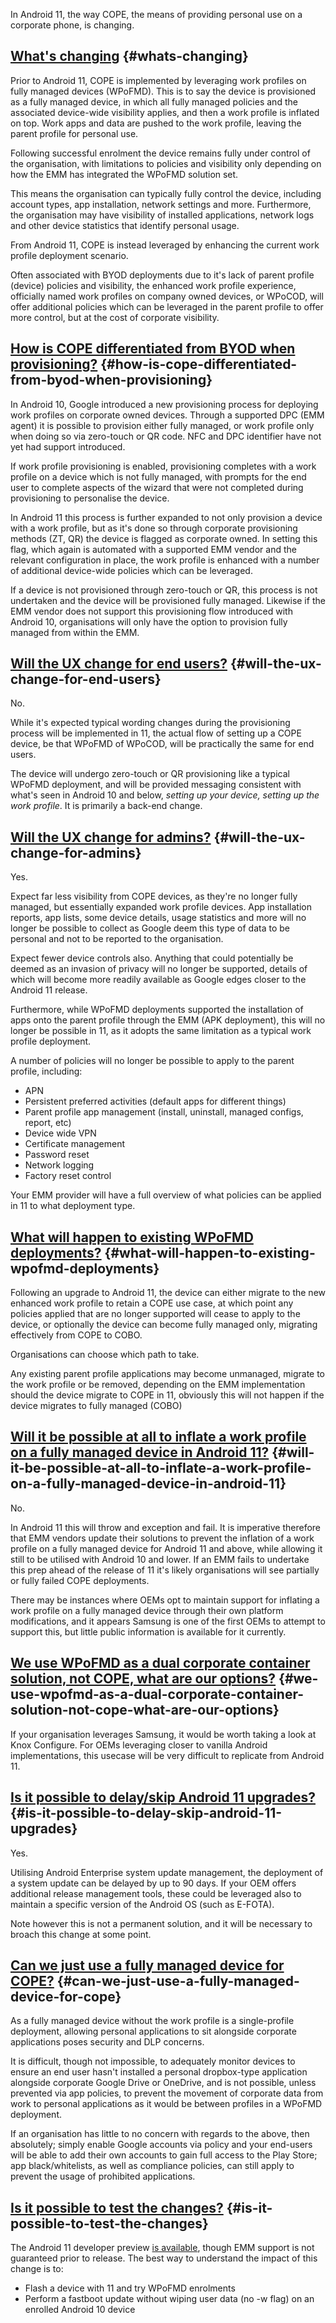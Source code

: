 <!---
title: "Android 11 COPE changes"
date: "2020-03-07"
--->

In Android 11, the way COPE, the means of providing personal use on a corporate phone, is changing.

## [What's changing](#whats-changing) {#whats-changing}

Prior to Android 11, COPE is implemented by leveraging work profiles on fully managed devices (WPoFMD). This is to say the device is provisioned as a fully managed device, in which all fully managed policies and the associated device-wide visibility applies, and then a work profile is inflated on top. Work apps and data are pushed to the work profile, leaving the parent profile for personal use.

Following successful enrolment the device remains fully under control of the organisation, with limitations to policies and visibility only depending on how the EMM has integrated the WPoFMD solution set.

This means the organisation can typically fully control the device, including account types, app installation, network settings and more. Furthermore, the organisation may have visibility of installed applications, network logs and other device statistics that identify personal usage.

From Android 11, COPE is instead leveraged by enhancing the current work profile deployment scenario.

Often associated with BYOD deployments due to it's lack of parent profile (device) policies and visibility, the enhanced work profile experience, officially named work profiles on company owned devices, or WPoCOD, will offer additional policies which can be leveraged in the parent profile to offer more control, but at the cost of corporate visibility.

## [How is COPE differentiated from BYOD when provisioning?](#how-is-cope-differentiated-from-byod-when-provisioning) {#how-is-cope-differentiated-from-byod-when-provisioning}

In Android 10, Google introduced a new provisioning process for deploying work profiles on corporate owned devices. Through a supported DPC (EMM agent) it is possible to provision either fully managed, or work profile only when doing so via zero-touch or QR code. NFC and DPC identifier have not yet had support introduced.

If work profile provisioning is enabled, provisioning completes with a work profile on a device which is not fully managed, with prompts for the end user to complete aspects of the wizard that were not completed during provisioning to personalise the device.

In Android 11 this process is further expanded to not only provision a device with a work profile, but as it's done so through corporate provisioning methods (ZT, QR) the device is flagged as corporate owned. In setting this flag, which again is automated with a supported EMM vendor and the relevant configuration in place, the work profile is enhanced with a number of additional device-wide policies which can be leveraged.

If a device is not provisioned through zero-touch or QR, this process is not undertaken and the device will be provisioned fully managed. Likewise if the EMM vendor does not support this provisioning flow introduced with Android 10, organisations will only have the option to provision fully managed from within the EMM.

## [Will the UX change for end users?](#will-the-ux-change-for-end-users) {#will-the-ux-change-for-end-users}

No.

While it's expected typical wording changes during the provisioning process will be implemented in 11, the actual flow of setting up a COPE device, be that WPoFMD of WPoCOD, will be practically the same for end users.

The device will undergo zero-touch or QR provisioning like a typical WPoFMD deployment, and will be provided messaging consistent with what's seen in Android 10 and below, _setting up your device, setting up the work profile_. It is primarily a back-end change.

## [Will the UX change for admins?](#will-the-ux-change-for-admins) {#will-the-ux-change-for-admins}

Yes.

Expect far less visibility from COPE devices, as they're no longer fully managed, but essentially expanded work profile devices. App installation reports, app lists, some device details, usage statistics and more will no longer be possible to collect as Google deem this type of data to be personal and not to be reported to the organisation.

Expect fewer device controls also. Anything that could potentially be deemed as an invasion of privacy will no longer be supported, details of which will become more readily available as Google edges closer to the Android 11 release.

Furthermore, while WPoFMD deployments supported the installation of apps onto the parent profile through the EMM (APK deployment), this will no longer be possible in 11, as it adopts the same limitation as a typical work profile deployment.

A number of policies will no longer be possible to apply to the parent profile, including:

- APN
- Persistent preferred activities (default apps for different things)
- Parent profile app management (install, uninstall, managed configs, report, etc)
- Device wide VPN
- Certificate management
- Password reset
- Network logging
- Factory reset control

Your EMM provider will have a full overview of what policies can be applied in 11 to what deployment type.

## [What will happen to existing WPoFMD deployments?](#what-will-happen-to-existing-wpofmd-deployments) {#what-will-happen-to-existing-wpofmd-deployments}

Following an upgrade to Android 11, the device can either migrate to the new enhanced work profile to retain a COPE use case, at which point any policies applied that are no longer supported will cease to apply to the device, or optionally the device can become fully managed only, migrating effectively from COPE to COBO.

Organisations can choose which path to take.

Any existing parent profile applications may become unmanaged, migrate to the work profile or be removed, depending on the EMM implementation should the device migrate to COPE in 11, obviously this will not happen if the device migrates to fully managed (COBO)

## [Will it be possible at all to inflate a work profile on a fully managed device in Android 11?](#will-it-be-possible-at-all-to-inflate-a-work-profile-on-a-fully-managed-device-in-android-11) {#will-it-be-possible-at-all-to-inflate-a-work-profile-on-a-fully-managed-device-in-android-11}

No.

In Android 11 this will throw and exception and fail. It is imperative therefore that EMM vendors update their solutions to prevent the inflation of a work profile on a fully managed device for Android 11 and above, while allowing it still to be utilised with Android 10 and lower. If an EMM fails to undertake this prep ahead of the release of 11 it's likely organisations will see partially or fully failed COPE deployments.

There may be instances where OEMs opt to maintain support for inflating a work profile on a fully managed device through their own platform modifications, and it appears Samsung is one of the first OEMs to attempt to support this, but little public information is available for it currently.

## [We use WPoFMD as a dual corporate container solution, not COPE, what are our options?](#we-use-wpofmd-as-a-dual-corporate-container-solution-not-cope-what-are-our-options) {#we-use-wpofmd-as-a-dual-corporate-container-solution-not-cope-what-are-our-options}

If your organisation leverages Samsung, it would be worth taking a look at Knox Configure. For OEMs leveraging closer to vanilla Android implementations, this usecase will be very difficult to replicate from Android 11.

## [Is it possible to delay/skip Android 11 upgrades?](#is-it-possible-to-delay-skip-android-11-upgrades) {#is-it-possible-to-delay-skip-android-11-upgrades}

Yes.

Utilising Android Enterprise system update management, the deployment of a system update can be delayed by up to 90 days. If your OEM offers additional release management tools, these could be leveraged also to maintain a specific version of the Android OS (such as E-FOTA).

Note however this is not a permanent solution, and it will be necessary to broach this change at some point.

## [Can we just use a fully managed device for COPE?](#can-we-just-use-a-fully-managed-device-for-cope) {#can-we-just-use-a-fully-managed-device-for-cope}

As a fully managed device without the work profile is a single-profile deployment, allowing personal applications to sit alongside corporate applications poses security and DLP concerns.

It is difficult, though not impossible, to adequately monitor devices to ensure an end user hasn't installed a personal dropbox-type application alongside corporate Google Drive or OneDrive, and is not possible, unless prevented via app policies, to prevent the movement of corporate data from work to personal applications as it would be between profiles in a WPoFMD deployment.

If an organisation has little to no concern with regards to the above, then absolutely; simply enable Google accounts via policy and your end-users will be able to add their own accounts to gain full access to the Play Store; app black/whitelists, as well as compliance policies, can still apply to prevent the usage of prohibited applications.

## [Is it possible to test the changes?](#is-it-possible-to-test-the-changes) {#is-it-possible-to-test-the-changes}

The Android 11 developer preview [is available](https://developer.android.com/preview), though EMM support is not guaranteed prior to release. The best way to understand the impact of this change is to:

- Flash a device with 11 and try WPoFMD enrolments
- Perform a fastboot update without wiping user data (no -w flag) on an enrolled Android 10 device
